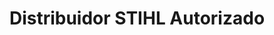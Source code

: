 ---
title: "Distribuidor STIHL Autorizado"
url: /cholula-puebla/distribuidor-stihl-autorizado/
shop: hardware
---